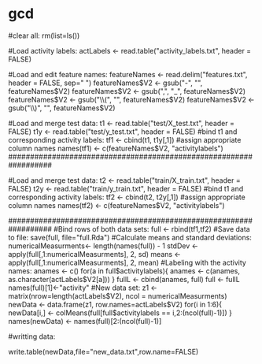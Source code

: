 gcd
===
#clear all:
rm(list=ls())

#Load activity labels:
actLabels <- read.table("activity_labels.txt", header = FALSE)

#Load and edit feature names:
featureNames <- read.delim("features.txt", header = FALSE, sep=" ")
featureNames$V2 <- gsub("-", "", featureNames$V2)
featureNames$V2 <- gsub(",", "_", featureNames$V2)
featureNames$V2 <- gsub("\\(", "", featureNames$V2)
featureNames$V2 <- gsub("\\)", "", featureNames$V2)

#Load and merge test data:
t1 <- read.table("test/X_test.txt", header = FALSE) 
t1y <- read.table("test/y_test.txt", header = FALSE) 
#bind t1 and  corresponding activity labels:
tf1 <- cbind(t1, t1y[,1])
#assign appropriate column names
names(tf1) <- c(featureNames$V2, "activitylabels")
##################################################################

#Load and merge test data:
t2 <- read.table("train/X_train.txt", header = FALSE) 
t2y <- read.table("train/y_train.txt", header = FALSE) 
#bind t1 and  corresponding activity labels:
tf2 <- cbind(t2, t2y[,1])
#assign appropriate column names
names(tf2) <- c(featureNames$V2, "activitylabels")

##################################################################
#Bind rows of both data sets:
full <- rbind(tf1,tf2)
#Save data to file:
save(full, file="full.Rda")
#Calculate means and standard deviations:
numericalMeasurments<- length(names(full)) - 1
stdDev <- apply(full[,1:numericalMeasurments], 2, sd)
means <- apply(full[,1:numericalMeasurments], 2, mean)
#Labeling with the activity names:
anames <- c()
for(a in full$activitylabels){
    anames <- c(anames, as.character(actLabels$V2[a]))
} 
fullL <- cbind(anames, full)
full <- fullL
names(full)[1]<-"activity"
#New data set:
z1 <- matrix(nrow=length(actLabels$V2), ncol = numericalMeasurments)
newData <- data.frame(z1, row.names=actLabels$V2)
for(i in 1:6){  
  newData[i,] <-  colMeans(full[full$activitylabels == i,2:(ncol(full)-1)])
}
names(newData) <- names(full)[2:(ncol(full)-1)]

#writting data:

write.table(newData,file="new_data.txt",row.name=FALSE)



